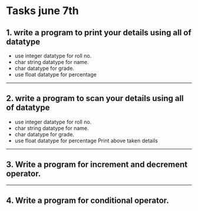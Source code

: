 # Tasks june 7th

## 1. write a program to print your details using all of datatype
- use integer datatype for roll no.
- char string datatype for name.
- char datatype for grade.
- use float datatype for percentage

----
## 2. write a program to scan your details using all of datatype
- use integer datatype for roll no.
- char string datatype for name.
- char datatype for grade.
- use float datatype for percentage
Print above taken details 

----
## 3. Write a program for increment and decrement operator.

----
## 4. Write a program for conditional operator.
